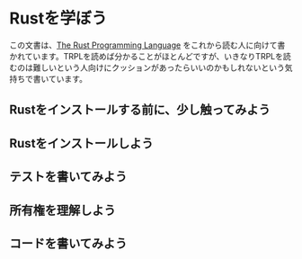 # Rustを学ぼう

この文書は、[The Rust Programming Language](https://doc.rust-lang.org/book/) をこれから読む人に向けて書かれています。TRPLを読めば分かることがほとんどですが、いきなりTRPLを読むのは難しいという人向けにクッションがあったらいいのかもしれないという気持ちで書いています。

## Rustをインストールする前に、少し触ってみよう

## Rustをインストールしよう

## テストを書いてみよう

## 所有権を理解しよう

## コードを書いてみよう
